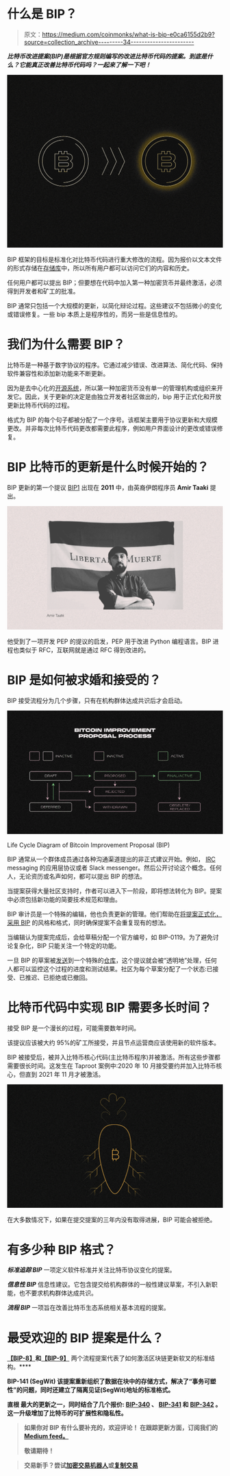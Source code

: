 # 什么是 BIP？

> 原文：<https://medium.com/coinmonks/what-is-bip-e0ca6155d2b9?source=collection_archive---------34----------------------->

***比特币改进提案(BIP)是根据官方规则编写的改进比特币代码的提案。到底是什么？它能真正改善比特币代码吗？一起来了解一下吧！***

![](img/d98797e703f5c3a4564c44186aa962ff.png)

BIP 框架的目标是标准化对比特币代码进行重大修改的流程。因为报价以文本文件的形式存储在[存储库](https://github.com/bitcoin/bips/blob/master/bip-0001.mediawiki)中，所以所有用户都可以访问它们的内容和历史。

任何用户都可以提出 BIP；但要想在代码中加入第一种加密货币并最终激活，必须得到开发者和矿工的批准。

BIP 通常只包括一个大规模的更新，以简化辩论过程。这些建议不包括微小的变化或错误修复。一些 bip 本质上是程序性的，而另一些是信息性的。

# 我们为什么需要 BIP？

比特币是一种基于数字协议的程序。它通过减少错误、改进算法、简化代码、保持软件兼容性和添加新功能来不断更新。

因为是去中心化的[开源系统](https://github.com/bitcoin/bitcoin)，所以第一种加密货币没有单一的管理机构或组织来开发它。因此，关于更新的决定是由独立开发者社区做出的，bip 用于正式化和开放更新比特币代码的过程。

格式为 BIP 的每个句子都被分配了一个序号。该框架主要用于协议更新和大规模更改。并非每次比特币代码更改都需要此程序，例如用户界面设计的更改或错误修复。

# BIP 比特币的更新是什么时候开始的？

BIP 更新的第一个提议 [BIP1](https://github.com/bitcoin/bips/blob/master/bip-0001.mediawiki) 出现在 **2011** 中，由英裔伊朗程序员 **Amir Taaki** 提出。

![](img/8c2758dcc5ec907fd62fce98e4e71a0c.png)

他受到了一项开发 PEP 的提议的启发，PEP 用于改进 Python 编程语言。BIP 进程也类似于 RFC，互联网就是通过 RFC 得到改进的。

# **BIP 是如何被求婚和接受的？**

BIP 接受流程分为几个步骤，只有在机构群体达成共识后才会启动。

![](img/64acb7e7ef04e70e799cb71c7a7c9f8c.png)

Life Cycle Diagram of Bitcoin Improvement Proposal (BIP)

BIP 通常从一个群体成员通过各种沟通渠道提出的非正式建议开始。例如， [IRC](https://en.wikipedia.org/wiki/Internet_Relay_Chat) messaging 的应用层协议或者 Slack messenger。然后公开讨论这个概念。任何人，无论资历或名声如何，都可以提出 BIP 的想法。

当提案获得大量社区支持时，作者可以进入下一阶段，即将想法转化为 BIP。提案中必须包括新功能的简要技术规范和理由。

BIP 审计员是一个特殊的编辑，他也负责更新的管理。他们帮助在[将提案正式化，采用 BIP](https://github.com/bitcoin/bips/blob/master/bip-0001.mediawiki#BIP_Formats_and_Templates) 的风格和格式，同时确保提案不会重复现有的想法。

当编辑认为提案完成后，会给草稿分配一个官方编号，如 BIP-0119。为了避免讨论复杂化，BIP 只能关注一个特定的功能。

一旦 BIP 的草案被[发送](https://lists.linuxfoundation.org/mailman/listinfo/bitcoin-dev)到一个特殊的[仓库](https://github.com/bitcoin/bips/blob/master/bip-0001.mediawiki)，这个提议就会被“透明地”处理，任何人都可以监控这个过程的进度和测试结果。社区为每个草案分配了一个状态:已接受、已推迟、已拒绝或已撤回。

# 比特币代码中实现 BIP 需要多长时间？

接受 BIP 是一个漫长的过程，可能需要数年时间。

该提议应该被大约 95%的矿工所接受，并且节点运营商应该使用新的软件版本。

BIP 被接受后，被并入比特币核心代码(主比特币程序)并被激活。所有这些步骤都需要很长时间。这发生在 Taproot 案例中:2020 年 10 月接受要约并加入比特币核心，但直到 2021 年 11 月才被激活。

![](img/8816320479219dd3a5d94d4a610d2e39.png)

在大多数情况下，如果在提交提案的三年内没有取得进展，BIP 可能会被拒绝。

# **有多少种 BIP 格式？**

***标准追踪 BIP*** 一项定义软件标准并关注比特币协议变化的提案。

***信息性 BIP***
信息性建议。它包含提交给机构群体的一般性建议草案，不引入新职能，也不要求机构群体达成共识。

***流程 BIP*** 一项旨在改善比特币生态系统相关基本流程的提案。

# **最受欢迎的 BIP 提案是什么？**

[**【BIP-8】**](https://github.com/bitcoin/bips/blob/master/bip-0008.mediawiki)**和**[**【BIP-9】**](https://github.com/bitcoin/bips/blob/master/bip-0009.mediawiki) 两个流程提案代表了如何激活区块链更新软叉的标准结构。****

****BIP-141 (SegWit)
该提案重新组织了数据在块中的存储方式，解决了“事务可塑性”的问题，同时还建立了隔离见证(SegWit)地址的标准格式。****

******直根**
最大的更新之一，同时结合了几个报价: [BIP-340](https://github.com/bitcoin/bips/blob/master/bip-0340.mediawiki) 、 [BIP-341](https://github.com/bitcoin/bips/blob/master/bip-0341.mediawiki) 和 [BIP-342](https://github.com/bitcoin/bips/blob/master/bip-0342.mediawiki) 。这一升级增加了比特币的可扩展性和隐私性。****

> ****如果你对 BIP 有什么要补充的，欢迎评论！
> 在跟踪更新方面，订阅我们的 [Medium feed。](https://medium.com/sunflowercorporation)****
> 
> ****敬请期待！****

> ****交易新手？尝试[加密交易机器人](/coinmonks/crypto-trading-bot-c2ffce8acb2a)或[复制交易](/coinmonks/top-10-crypto-copy-trading-platforms-for-beginners-d0c37c7d698c)****
